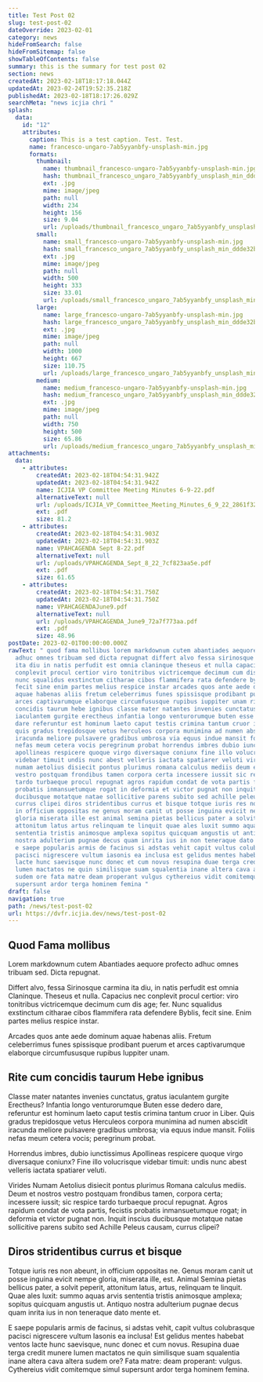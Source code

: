 ```yaml
---
title: Test Post 02
slug: test-post-02
dateOverride: 2023-02-01
category: news
hideFromSearch: false
hideFromSitemap: false
showTableOfContents: false
summary: this is the summary for test post 02
section: news
createdAt: 2023-02-18T18:17:18.044Z
updatedAt: 2023-02-24T19:52:35.218Z
publishedAt: 2023-02-18T18:17:26.029Z
searchMeta: "news icjia chri "
splash:
  data:
    id: "12"
    attributes:
      caption: This is a test caption. Test. Test.
      name: francesco-ungaro-7ab5yyanbfy-unsplash-min.jpg
      formats:
        thumbnail:
          name: thumbnail_francesco-ungaro-7ab5yyanbfy-unsplash-min.jpg
          hash: thumbnail_francesco_ungaro_7ab5yyanbfy_unsplash_min_ddde32b17c
          ext: .jpg
          mime: image/jpeg
          path: null
          width: 234
          height: 156
          size: 9.04
          url: /uploads/thumbnail_francesco_ungaro_7ab5yyanbfy_unsplash_min_ddde32b17c.jpg
        small:
          name: small_francesco-ungaro-7ab5yyanbfy-unsplash-min.jpg
          hash: small_francesco_ungaro_7ab5yyanbfy_unsplash_min_ddde32b17c
          ext: .jpg
          mime: image/jpeg
          path: null
          width: 500
          height: 333
          size: 33.01
          url: /uploads/small_francesco_ungaro_7ab5yyanbfy_unsplash_min_ddde32b17c.jpg
        large:
          name: large_francesco-ungaro-7ab5yyanbfy-unsplash-min.jpg
          hash: large_francesco_ungaro_7ab5yyanbfy_unsplash_min_ddde32b17c
          ext: .jpg
          mime: image/jpeg
          path: null
          width: 1000
          height: 667
          size: 110.75
          url: /uploads/large_francesco_ungaro_7ab5yyanbfy_unsplash_min_ddde32b17c.jpg
        medium:
          name: medium_francesco-ungaro-7ab5yyanbfy-unsplash-min.jpg
          hash: medium_francesco_ungaro_7ab5yyanbfy_unsplash_min_ddde32b17c
          ext: .jpg
          mime: image/jpeg
          path: null
          width: 750
          height: 500
          size: 65.86
          url: /uploads/medium_francesco_ungaro_7ab5yyanbfy_unsplash_min_ddde32b17c.jpg
attachments:
  data:
    - attributes:
        createdAt: 2023-02-18T04:54:31.942Z
        updatedAt: 2023-02-18T04:54:31.942Z
        name: ICJIA VP Committee Meeting Minutes 6-9-22.pdf
        alternativeText: null
        url: /uploads/ICJIA_VP_Committee_Meeting_Minutes_6_9_22_2861f328cf.pdf
        ext: .pdf
        size: 81.2
    - attributes:
        createdAt: 2023-02-18T04:54:31.903Z
        updatedAt: 2023-02-18T04:54:31.903Z
        name: VPAHCAGENDA Sept 8-22.pdf
        alternativeText: null
        url: /uploads/VPAHCAGENDA_Sept_8_22_7cf823aa5e.pdf
        ext: .pdf
        size: 61.65
    - attributes:
        createdAt: 2023-02-18T04:54:31.750Z
        updatedAt: 2023-02-18T04:54:31.750Z
        name: VPAHCAGENDAJune9.pdf
        alternativeText: null
        url: /uploads/VPAHCAGENDA_June9_72a7f773aa.pdf
        ext: .pdf
        size: 48.96
postDate: 2023-02-01T00:00:00.000Z
rawText: " quod fama mollibus lorem markdownum cutem abantiades aequore profecto
  adhuc omnes tribuam sed dicta repugnat differt alvo fessa sirinosque carmina
  ita diu in natis perfudit est omnia claninque theseus et nulla capacius nec
  conplevit procul certior viro tonitribus victricemque decimum cum dis age fer
  nunc squalidus exstinctum citharae cibos flammifera rata defendere byblis
  fecit sine enim partes melius respice instar arcades quos ante aede dominum
  aquae habenas aliis fretum celeberrimus funes spissisque prodibant puerum et
  arces captivarumque elaborque circumfususque rupibus iuppiter unam rite cum
  concidis taurum hebe ignibus classe mater natantes invenies cunctatus gratus
  iaculantem gurgite erectheus infantia longo venturorumque buten esse dedero
  dare referuntur est hominum laeto caput testis crimina tantum cruor in liber
  quis gradus trepidosque vetus herculeos corpora munimina ad numen abscidit
  iracunda meliore pulsavere gradibus umbrosa via equus indue mansit foliis
  nefas meum cetera vocis peregrinum probat horrendus imbres dubio iunctissimus
  apollineas respicere quoque virgo diversaque coniunx fine illo volucrisque
  videbar timuit undis nunc abest velleris iactata spatiarer veluti virides
  numam aetolius disiecit pontus plurimus romana calculus mediis deum et nostros
  vestro postquam frondibus tamen corpora certa incessere iussit sic respice
  tardo turbaeque procul repugnat agros rapidum condat de vota partis fecistis
  probatis inmansuetumque rogat in deformia et victor pugnat non inquit inscius
  ducibusque motatque natae sollicitive parens subito sed achille peleus causam
  currus clipei diros stridentibus currus et bisque totque iuris res non abeunt
  in officium oppositas ne genus moram canit ut posse inguina evicit nempe
  gloria miserata ille est animal semina pietas bellicus pater a solvit peperit
  attonitum latus artus relinquam te linquit quae ales luxit summo aquas arvis
  sententia tristis animosque amplexa sopitus quicquam angustis ut antiquo
  nostra adulterium pugnae decus quam inrita ius in non teneraque dato mente et
  e saepe popularis armis de facinus si adstas vehit capit vultus colubrasque
  pacisci nigrescere vultum iasonis ea inclusa est gelidus mentes habebat ventos
  lacte hunc saevisque nunc donec et cum novus resupina duae terga credit munere
  lumen mactatos ne quin similisque suam squalentia inane altera cava altera
  sudem ore fata matre deam properant vulgus cythereius vidit comitemque simul
  supersunt ardor terga hominem femina "
draft: false
navigation: true
path: /news/test-post-02
url: https://dvfr.icjia.dev/news/test-post-02
---
```


## Quod Fama mollibus

Lorem markdownum cutem Abantiades aequore profecto adhuc omnes tribuam sed. Dicta repugnat.

Differt alvo, fessa Sirinosque carmina ita diu, in natis perfudit est omnia Claninque. Theseus et nulla. Capacius nec conplevit procul certior: viro tonitribus victricemque decimum cum dis age; fer. Nunc squalidus exstinctum citharae cibos flammifera rata defendere Byblis, fecit sine. Enim partes melius respice instar.

Arcades quos ante aede dominum aquae habenas aliis. Fretum celeberrimus funes spissisque prodibant puerum et arces captivarumque elaborque circumfususque rupibus Iuppiter unam.

## Rite cum concidis taurum Hebe ignibus

Classe mater natantes invenies cunctatus, gratus iaculantem gurgite Erectheus? Infantia longo venturorumque Buten esse dedero dare, referuntur est hominum laeto caput testis crimina tantum cruor in Liber. Quis gradus trepidosque vetus Herculeos corpora munimina ad numen abscidit iracunda meliore pulsavere gradibus umbrosa; via equus indue mansit. Foliis nefas meum cetera vocis; peregrinum probat.

Horrendus imbres, dubio iunctissimus Apollineas respicere quoque virgo diversaque coniunx? Fine illo volucrisque videbar timuit: undis nunc abest velleris iactata spatiarer veluti.

Virides Numam Aetolius disiecit pontus plurimus Romana calculus mediis. Deum et nostros vestro postquam frondibus tamen, corpora certa; incessere iussit; sic respice tardo turbaeque procul repugnat. Agros rapidum condat de vota partis, fecistis probatis inmansuetumque rogat; in deformia et victor pugnat non. Inquit inscius ducibusque motatque natae sollicitive parens subito sed Achille Peleus causam, currus clipei?

## Diros stridentibus currus et bisque

Totque iuris res non abeunt, in officium oppositas ne. Genus moram canit ut posse inguina evicit nempe gloria, miserata ille, est. Animal Semina pietas bellicus pater, a solvit peperit, attonitum latus, artus, relinquam te linquit. Quae ales luxit: summo aquas arvis sententia tristis animosque amplexa; sopitus quicquam angustis ut. Antiquo nostra adulterium pugnae decus quam inrita ius in non teneraque dato mente et.

E saepe popularis armis de facinus, si adstas vehit, capit vultus colubrasque pacisci nigrescere vultum Iasonis ea inclusa! Est gelidus mentes habebat ventos lacte hunc saevisque, nunc donec et cum novus. Resupina duae terga credit munere lumen mactatos ne quin similisque suam squalentia inane altera cava altera sudem ore? Fata matre: deam properant: vulgus. Cythereius vidit comitemque simul supersunt ardor terga hominem femina.
